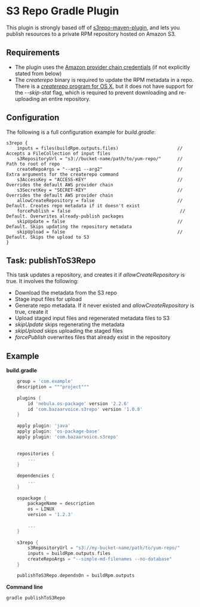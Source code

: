 # S3 Repo Gradle Plugin

This plugin is strongly based off of [s3repo-maven-plugin](https://github.com/bazaarvoice/s3repo-maven-plugin), and lets you publish resources to a private RPM repository hosted on Amazon S3.

## Requirements

* The plugin uses the [Amazon provider chain credentials](http://docs.aws.amazon.com/AWSSdkDocsJava/latest//DeveloperGuide/credentials.html) (if not explicitly stated from below)   
* The *createrepo* binary is required to update the RPM metadata in a repo. There is a [*createrepo* program for OS X](https://github.com/stepanstipl/homebrew-noop), but it does not have support for the *--skip-stat* flag, which is required to prevent downloading and re-uploading an entire repository.

## Configuration

The following is a full configuration example for *build.gradle*:

    s3repo {
        inputs = files(buildRpm.outputs.files)                      // Accepts a FileCollection of input files
        s3RepositoryUrl = "s3://bucket-name/path/to/yum-repo/"      // Path to root of repo
        createRepoArgs = "--arg1 --arg2"                            // Extra arguments for the createrepo command
        s3AccessKey = "ACCESS-KEY"                                  // Overrides the default AWS provider chain
        s3SecretKey = "SECRET-KEY"                                  // Overrides the default AWS provider chain 
        allowCreateRepository = false                               // Default. Creates repo metadata if it doesn't exist 
        forcePublish = false                                         // Default. Overwrites already-publish packages
        skipUpdate = false                                          // Default. Skips updating the repository metadata
        skipUpload = false                                          // Default. Skips the upload to S3
    }

## Task: publishToS3Repo

This task updates a repository, and creates it if *allowCreateRepository* is true. It involves the following:
* Download the metadata from the S3 repo
* Stage input files for upload
* Generate repo metadata. If it never existed and *allowCreateRepository* is true, create it
* Upload staged input files and regenerated metadata files to S3
* *skipUpdate* skips regenerating the metadata
* *skipUpload* skips uploading the staged files
* *forcePublish* overwrites files that already exist in the repository

## Example

**build.gradle**
    
```gradle
    group = 'com.example'
    description = """project"""
    
    plugins {
        id 'nebula.os-package' version '2.2.6'
        id 'com.bazaarvoice.s3repo' version '1.0.8'
    }
    
    apply plugin: 'java'
    apply plugin: 'os-package-base'
    apply plugin: 'com.bazaarvoice.s3repo'
    
    
    repositories {
        ...
    }
        
    dependencies {
        ...
    }
  
    ospackage {
        packageName = description
        os = LINUX
        version = '1.2.3'
    
        ...
    }
    
    s3repo {
        s3RepositoryUrl = "s3://my-bucket-name/path/to/yum-repo/"
        inputs = buildRpm.outputs.files
        createRepoArgs = "--simple-md-filenames --no-database"
    }

    publishToS3Repo.dependsOn = buildRpm.outputs
```

**Command line**

    gradle publishToS3Repo